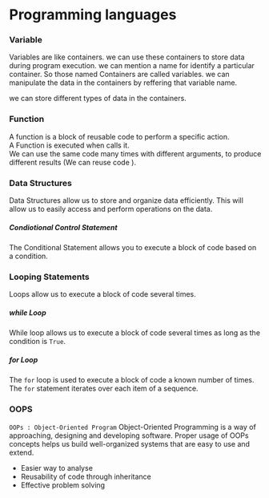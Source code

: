 # Programming languages

### Variable
Variables are like containers. we can use these containers to store data during program execution. we can mention a name for identify a particular container. So those named Containers are called variables. we can manipulate the data in the containers by reffering that variable name.

we can store different types of data in the containers.

### Function
A function is a block of reusable code to perform a specific action.  
A Function is executed when calls it.  
We can use the same code many times with different arguments, to produce different results (We can reuse code ).

### Data Structures
Data Structures allow us to store and organize data efficiently.
This will allow us to easily access and perform operations on the data.

##### Condiotional Control Statement
The Conditional Statement allows you to execute a block of code based on a condition.

### Looping Statements
Loops allow us to execute a block of code several times. 


##### while Loop
While loop allows us to execute a block of code several times as long as the condition is `True`.

##### for Loop
The `for` loop is used to execute a block of code a known number of times. The `for` statement iterates over each item of a sequence.

### OOPS
`OOPs : Object-Oriented Program`
Object-Oriented Programming is a way of approaching, designing and developing software.
Proper usage of OOPs concepts helps us build well-organized systems that are easy to use and extend.
* Easier way to analyse
* Reusability of code through inheritance
* Effective problem solving